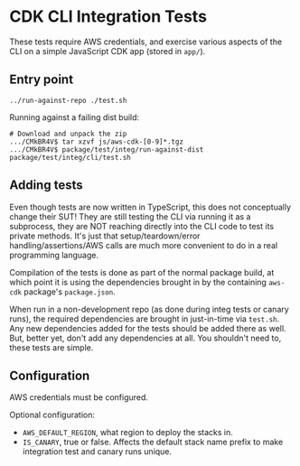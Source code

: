 # CDK CLI Integration Tests

These tests require AWS credentials, and exercise various aspects of the
CLI on a simple JavaScript CDK app (stored in `app/`).

## Entry point

```
../run-against-repo ./test.sh
```

Running against a failing dist build:

```
# Download and unpack the zip
.../CMkBR4V$ tar xzvf js/aws-cdk-[0-9]*.tgz
.../CMkBR4V$ package/test/integ/run-against-dist package/test/integ/cli/test.sh
```


## Adding tests

Even though tests are now written in TypeScript, this does not
conceptually change their SUT! They are still testing the CLI via
running it as a subprocess, they are NOT reaching directly into the CLI
code to test its private methods. It's just that setup/teardown/error
handling/assertions/AWS calls are much more convenient to do in a real
programming language.

Compilation of the tests is done as part of the normal package build, at
which point it is using the dependencies brought in by the containing
`aws-cdk` package's `package.json`.

When run in a non-development repo (as done during integ tests or canary runs),
the required dependencies are brought in just-in-time via `test.sh`. Any
new dependencies added for the tests should be added there as well. But, better
yet, don't add any dependencies at all. You shouldn't need to, these tests
are simple.

## Configuration

AWS credentials must be configured.

Optional configuration:

* `AWS_DEFAULT_REGION`, what region to deploy the stacks in.
* `IS_CANARY`, true or false. Affects the default stack name prefix to make
  integration test and canary runs unique.
